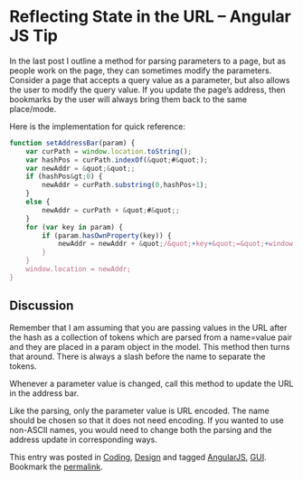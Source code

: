 #  Reflecting State in the URL – Angular JS Tip

In the last post I outline a method for parsing parameters to a page, but as people work on the page, they can sometimes modify the parameters. Consider a page that accepts a query value as a parameter, but also allows the user to modify the query value. If you update the page’s address, then bookmarks by the user will always bring them back to the same place/mode.  

Here is the implementation for quick reference:

```js
function setAddressBar(param) {
    var curPath = window.location.toString();
    var hashPos = curPath.indexOf(&quot;#&quot;);
    var newAddr = &quot;&quot;;
    if (hashPos&gt;0) {
        newAddr = curPath.substring(0,hashPos+1);
    }
    else {
        newAddr = curPath + &quot;#&quot;;
    }
    for (var key in param) {
        if (param.hasOwnProperty(key)) {
            newAddr = newAddr + &quot;/&quot;+key+&quot;=&quot;+window.encodeURIComponent(param[key]);
        }
    }
    window.location = newAddr;
}

```


## Discussion

Remember that I am assuming that you are passing values in the URL after the hash as a collection of tokens which are parsed from a name=value pair and they are placed in a param object in the model. This method then turns that around. There is always a slash before the name to separate the tokens.  

Whenever a parameter value is changed, call this method to update the URL in the address bar.  

Like the parsing, only the parameter value is URL encoded. The name should be chosen so that it does not need encoding. If you wanted to use non-ASCII names, you would need to change both the parsing and the address update in corresponding ways.

This entry was posted in [Coding](https://agiletribe.purplehillsbooks.com/category/coding/), [Design](https://agiletribe.purplehillsbooks.com/category/design/) and tagged [AngularJS](https://agiletribe.purplehillsbooks.com/tag/angularjs/), [GUI](https://agiletribe.purplehillsbooks.com/tag/gui/). Bookmark the [permalink](https://agiletribe.purplehillsbooks.com/2015/01/16/reflecting-state-in-the-url-angular-js-tip/ "Permalink to Reflecting State in the URL – Angular JS Tip").